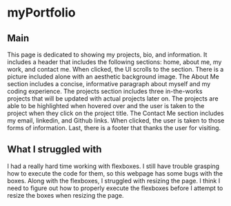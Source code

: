 # myPortfolio

## Main
This page is dedicated to showing my projects, bio, and information. It includes a header that includes the following sections: home, about me, my work, and contact me. When clicked, the UI scrolls to the section. There is a picture included alone with an aesthetic background image. The About Me section includes a concise, informative paragraph about myself and my coding experience. The projects section includes three in-the-works projects that will be updated with actual projects later on. The projects are able to be highlighted when hovered over and the user is taken to the project when they click on the project title. The Contact Me section includes my email, linkedin, and Github links. When clicked, the user is taken to those forms of information. Last, there is a footer that thanks the user for visiting.

## What I struggled with
I had a really hard time working with flexboxes. I still have trouble grasping how to execute the code for them, so this webpage has some bugs with the boxes. Along with the flexboxes, I struggled with resizing the page. I think I need to figure out how to properly execute the flexboxes before I attempt to resize the boxes when resizing the page.
